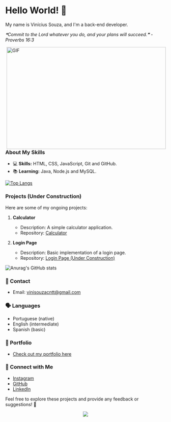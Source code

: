 # Hello World! 👋

My name is Vinícius Souza, and I'm a back-end developer.

<!--STARTS_HERE_QUOTE_README-->
<i>❝Commit to the Lord whatever you do, and your plans will succeed.❞ - Proverbs 16:3</i>
<!--ENDS_HERE_QUOTE_README-->

<img align="right" alt="GIF" src="https://media.giphy.com/media/qgQUggAC3Pfv687qPC/giphy.gif" width="500" height="320" />

### About My Skills
- 💻 **Skills:** HTML, CSS, JavaScript, Git and GitHub.
- 📚 **Learning:** Java, Node.js and MySQL.

[![Top Langs](https://github-readme-stats.vercel.app/api/top-langs/?username=souzaeu&layout=compact&theme=dark)](https://github-readme-stats.vercel.app/api/top-langs/?username=souzaeu&layout=compact&theme=dark)

### Projects (Under Construction)
Here are some of my ongoing projects:

1. **Calculator**
   - Description: A simple calculator application.
   - Repository: [Calculator](https://github.com/SouzaEu/calculadora)

2. **Login Page**
   - Description: Basic implementation of a login page.
   - Repository: [Login Page (Under Construction)](https://github.com/SouzaEu/login-page)



![Anurag's GitHub stats](https://github-readme-stats.vercel.app/api?username=souzaeu&show_icons=true&theme=transparent)

### 📱 Contact
- Email: vinisouzacntt@gmail.com

### 🗣 Languages
- Portuguese (native)
- English (intermediate)
- Spanish (basic)

### 📂 Portfolio
- [Check out my portfolio here](https://portifolio-souzavw.vercel.app/)

### 📱 Connect with Me
- [Instagram](https://www.instagram.com/vsouza.eu/)
- [GitHub](https://github.com/SouzaEu)
- [LinkedIn](https://www.linkedin.com/in/vin%C3%ADcius-souza-devjr/)

Feel free to explore these projects and provide any feedback or suggestions! 🚀

<div align="center">
<img src="https://readme-typing-svg.herokuapp.com/?font=Righteous&size=20&color=FFFFFF&center=true&vCenter=true&width=1000&height=70&duration=6000&lines=---------------------------------------------------------------------------------------------------------------------------------------------------" />
